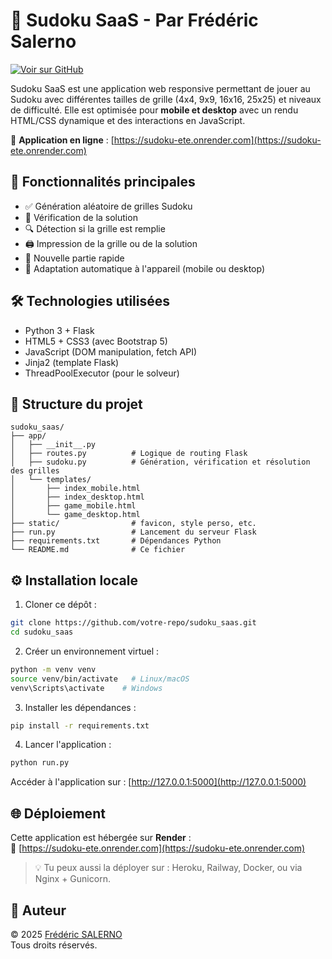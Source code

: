 # 🧩 Sudoku SaaS - Par Frédéric Salerno
[![Voir sur GitHub](https://img.shields.io/badge/GitHub-Sudoku--Été-181717?style=for-the-badge&logo=github)](https://github.com/FredericFsa/sudoku-ete)


Sudoku SaaS est une application web responsive permettant de jouer au Sudoku avec différentes tailles de grille (4x4, 9x9, 16x16, 25x25) et niveaux de difficulté. Elle est optimisée pour **mobile et desktop** avec un rendu HTML/CSS dynamique et des interactions en JavaScript.

🔗 **Application en ligne** : [https://sudoku-ete.onrender.com](https://sudoku-ete.onrender.com)

## 🚀 Fonctionnalités principales

- ✅ Génération aléatoire de grilles Sudoku
- 🧠 Vérification de la solution
- 🔍 Détection si la grille est remplie
- 🖨️ Impression de la grille ou de la solution
- 🔄 Nouvelle partie rapide
- 🎯 Adaptation automatique à l'appareil (mobile ou desktop)

## 🛠️ Technologies utilisées

- Python 3 + Flask
- HTML5 + CSS3 (avec Bootstrap 5)
- JavaScript (DOM manipulation, fetch API)
- Jinja2 (template Flask)
- ThreadPoolExecutor (pour le solveur)

## 📁 Structure du projet

```
sudoku_saas/
├── app/
│   ├── __init__.py
│   ├── routes.py          # Logique de routing Flask
│   ├── sudoku.py          # Génération, vérification et résolution des grilles
│   └── templates/
│       ├── index_mobile.html
│       ├── index_desktop.html
│       ├── game_mobile.html
│       └── game_desktop.html
├── static/                # favicon, style perso, etc.
├── run.py                 # Lancement du serveur Flask
├── requirements.txt       # Dépendances Python
└── README.md              # Ce fichier
```

## ⚙️ Installation locale

1. Cloner ce dépôt :

```bash
git clone https://github.com/votre-repo/sudoku_saas.git
cd sudoku_saas
```

2. Créer un environnement virtuel :

```bash
python -m venv venv
source venv/bin/activate   # Linux/macOS
venv\Scripts\activate    # Windows
```

3. Installer les dépendances :

```bash
pip install -r requirements.txt
```

4. Lancer l'application :

```bash
python run.py
```

Accéder à l'application sur : [http://127.0.0.1:5000](http://127.0.0.1:5000)

## 🌐 Déploiement

Cette application est hébergée sur **Render** :  
🔗 [https://sudoku-ete.onrender.com](https://sudoku-ete.onrender.com)

> 💡 Tu peux aussi la déployer sur : Heroku, Railway, Docker, ou via Nginx + Gunicorn.

## 📌 Auteur

© 2025 [Frédéric SALERNO](mailto:fred.salerno.dev@gmail.com)  
Tous droits réservés.

